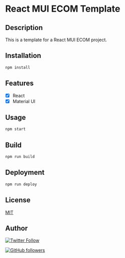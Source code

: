 # React MUI ECOM Template

## Description

This is a template for a React MUI ECOM project.

## Installation

```bash
npm install
```

## Features

- [x] React
- [x] Material UI

## Usage

```bash
npm start
```

## Build

```bash
npm run build
```

## Deployment

```bash
npm run deploy
```

## License

[MIT](https://choosealicense.com/licenses/mit/)

## Author

[![Twitter Follow](https://img.shields.io/twitter/follow/ashraf1Q95?style=social)](https://twitter.com/ashraf1Q95)

[![GitHub followers](https://img.shields.io/github/followers/ashraf-kabir?style=social)](https://github.com/ashraf-kabir)
